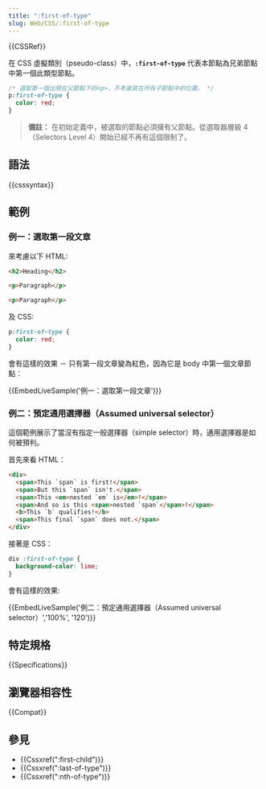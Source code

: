 ```yaml
---
title: ":first-of-type"
slug: Web/CSS/:first-of-type
---
```


{{CSSRef}}

在 CSS 虛擬類別（pseudo-class）中，**`:first-of-type`** 代表本節點為兄弟節點中第一個此類型節點。

```css
/* 選取第一個出現在父節點下的<p>，不考慮其在所有子節點中的位置。 */
p:first-of-type {
  color: red;
}
```

> **備註：** 在初始定義中，被選取的節點必須擁有父節點。從選取器層級 4（Selectors Level 4）開始已經不再有這個限制了。

## 語法

{{csssyntax}}

## 範例

### 例一：選取第一段文章

來考慮以下 HTML:

```html
<h2>Heading</h2>

<p>Paragraph</p>

<p>Paragraph</p>
```

及 CSS:

```css
p:first-of-type {
  color: red;
}
```

會有這樣的效果 － 只有第一段文章變為紅色，因為它是 body 中第一個文章節點：

{{EmbedLiveSample('例一：選取第一段文章')}}

### 例二：預定通用選擇器（Assumed universal selector）

這個範例展示了當沒有指定一般選擇器（simple selector）時，通用選擇器是如何被預判。

首先來看 HTML：

```html
<div>
  <span>This `span` is first!</span>
  <span>But this `span` isn't.</span>
  <span>This <em>nested `em` is</em>!</span>
  <span>And so is this <span>nested `span`</span>!</span>
  <b>This `b` qualifies!</b>
  <span>This final `span` does not.</span>
</div>
```

接著是 CSS：

```css
div :first-of-type {
  background-color: lime;
}
```

會有這樣的效果:

{{EmbedLiveSample('例二：預定通用選擇器（Assumed universal selector）','100%', '120')}}

## 特定規格

{{Specifications}}

## 瀏覽器相容性

{{Compat}}

## 參見

- {{Cssxref(":first-child")}}
- {{Cssxref(":last-of-type")}}
- {{Cssxref(":nth-of-type")}}
